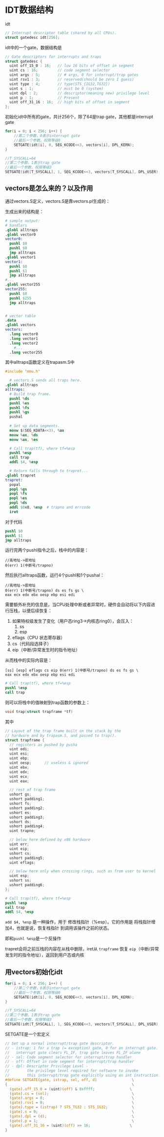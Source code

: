 # IDT数据结构

idt

```c
// Interrupt descriptor table (shared by all CPUs).
struct gatedesc idt[256];
```

idt中的一个gate，数据结构是

```c
// Gate descriptors for interrupts and traps
struct gatedesc {
  uint off_15_0 : 16;   // low 16 bits of offset in segment
  uint cs : 16;         // code segment selector
  uint args : 5;        // # args, 0 for interrupt/trap gates
  uint rsv1 : 3;        // reserved(should be zero I guess)
  uint type : 4;        // type(STS_{IG32,TG32})
  uint s : 1;           // must be 0 (system)
  uint dpl : 2;         // descriptor(meaning new) privilege level
  uint p : 1;           // Present
  uint off_31_16 : 16;  // high bits of offset in segment
};
```

初始化idt中所有的gate，共计256个，除了64是trap gate，其他都是interrupt gate

```c
for(i = 0; i < 256; i++) {
    //第二个参数，0表示interrupt gate
    //最后一个参数，权限等级0
    SETGATE(idt[i], 0, SEG_KCODE<<3, vectors[i], DPL_KERN);
}

//T_SYSCALL=64
//第二个参数，1表示trap gate
//最后一个参数，权限等级3
SETGATE(idt[T_SYSCALL], 1, SEG_KCODE<<3, vectors[T_SYSCALL], DPL_USER);
```

## vectors是怎么来的？以及作用

通过vectors.S定义，vectors.S是靠vectors.pl生成的：

生成出来的结构是：

```S
# sample output:
# handlers
.globl alltraps
.globl vector0
vector0:
  pushl $0
  pushl $0
  jmp alltraps
.globl vector1
vector1:
  pushl $0
  pushl $1
  jmp alltraps
#...
.globl vector255
vector255:
  pushl $0
  pushl $255
  jmp alltraps


# vector table
.data
.globl vectors
vectors:
  .long vector0
  .long vector1
  .long vector2
    #...
  .long vector255
```

其中alltraps函数定义在trapasm.S中

```S
#include "mmu.h"

  # vectors.S sends all traps here.
.globl alltraps
alltraps:
  # Build trap frame.
  pushl %ds
  pushl %es
  pushl %fs
  pushl %gs
  pushal
  
  # Set up data segments.
  movw $(SEG_KDATA<<3), %ax
  movw %ax, %ds
  movw %ax, %es

  # Call trap(tf), where tf=%esp
  pushl %esp
  call trap
  addl $4, %esp

  # Return falls through to trapret...
.globl trapret
trapret:
  popal
  popl %gs
  popl %fs
  popl %es
  popl %ds
  addl $0x8, %esp  # trapno and errcode
  iret
```

对于代码

```S
pushl $0
pushl $1
jmp alltraps
```

运行完两个pushl指令之后，栈中的内容是：

```
//高地址->底地址
0(err) 1(中断号/trapno)
```

然后执行alltraps函数，运行4个pushl和1个pushal：

```
//高地址->底地址
0(err) 1(中断号/trapno) ds es fs gs \
eax ecx edx ebx oesp ebp esi edi
```

需要额外补充的信息是，当CPU处理中断或者异常时，硬件会自动将以下内容进行压栈，以便后续恢复：

1. 如果特权级发生了变化（用户态ring3->内核态ring0），会压入：
    1. ss
    2. esp
2. eflags（CPU 状态寄存器）
3. cs（代码段选择子）
5. eip（中断/异常发生时的指令地址）

从而栈中的实际内容是：

```
[ss] [esp] eflags cs eip 0(err) 1(中断号/trapno) ds es fs gs \
eax ecx edx ebx oesp ebp esi edi
```

```S
# Call trap(tf), where tf=%esp
pushl %esp
call trap
```

则可以将栈中的值映射到trap函数的参数上：

```c
void trap(struct trapframe *tf)
```

其中

```c
// Layout of the trap frame built on the stack by the
// hardware and by trapasm.S, and passed to trap().
struct trapframe {
  // registers as pushed by pusha
  uint edi;
  uint esi;
  uint ebp;
  uint oesp;      // useless & ignored
  uint ebx;
  uint edx;
  uint ecx;
  uint eax;

  // rest of trap frame
  ushort gs;
  ushort padding1;
  ushort fs;
  ushort padding2;
  ushort es;
  ushort padding3;
  ushort ds;
  ushort padding4;
  uint trapno;

  // below here defined by x86 hardware
  uint err;
  uint eip;
  ushort cs;
  ushort padding5;
  uint eflags;

  // below here only when crossing rings, such as from user to kernel
  uint esp;
  ushort ss;
  ushort padding6;
};
```

```S
# Call trap(tf), where tf=%esp
pushl %esp
call trap
addl $4, %esp
```

`add $4, %esp` 是一种操作，用于 修改栈指针（%esp）。它的作用是 将栈指针增加4，也就是说，恢复栈指针 到调用该操作之前的状态。

即和`pushl %esp`是一个反操作

trapret会将之前压栈的内容在从栈中删除，iret从 `trapframe` 恢复 `eip`（中断/异常发生时的指令地址），返回到用户态或内核

## 用vectors初始化idt

```c
for(i = 0; i < 256; i++) {
    //第二个参数，0表示interrupt gate
    //最后一个参数，权限等级0
    SETGATE(idt[i], 0, SEG_KCODE<<3, vectors[i], DPL_KERN);
}

//T_SYSCALL=64
//第二个参数，1表示trap gate
//最后一个参数，权限等级3
SETGATE(idt[T_SYSCALL], 1, SEG_KCODE<<3, vectors[T_SYSCALL], DPL_USER);
```

SETGATE是一个宏定义

```c
// Set up a normal interrupt/trap gate descriptor.
// - istrap: 1 for a trap (= exception) gate, 0 for an interrupt gate.
//   interrupt gate clears FL_IF, trap gate leaves FL_IF alone
// - sel: Code segment selector for interrupt/trap handler
// - off: Offset in code segment for interrupt/trap handler
// - dpl: Descriptor Privilege Level -
//        the privilege level required for software to invoke
//        this interrupt/trap gate explicitly using an int instruction.
#define SETGATE(gate, istrap, sel, off, d)                \
{                                                         \
  (gate).off_15_0 = (uint)(off) & 0xffff;                \
  (gate).cs = (sel);                                      \
  (gate).args = 0;                                        \
  (gate).rsv1 = 0;                                        \
  (gate).type = (istrap) ? STS_TG32 : STS_IG32;           \
  (gate).s = 0;                                           \
  (gate).dpl = (d);                                       \
  (gate).p = 1;                                           \
  (gate).off_31_16 = (uint)(off) >> 16;                  \
}
```